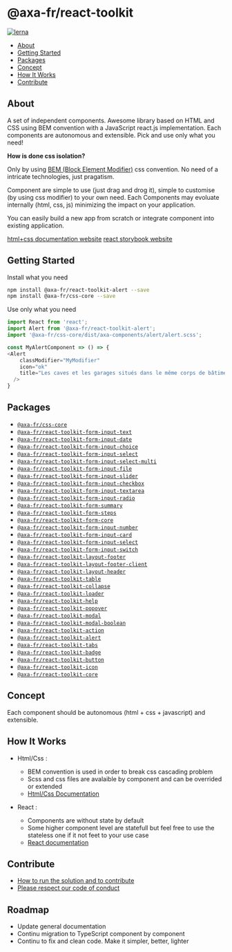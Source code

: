 # @axa-fr/react-toolkit

[![lerna](https://img.shields.io/badge/maintained%20with-lerna-cc00ff.svg)](https://lernajs.io/)

- [About](#about)
- [Getting Started](#getting-started)
- [Packages](#packages)
- [Concept](#concept)
- [How It Works](#how-it-works)
- [Contribute](#ontribute)

## About

A set of independent components.
Awesome library based on HTML and CSS using BEM convention with a JavaScript react.js implementation. Each components are autonomous and extensible. Pick and use only what you need!

**How is done css isolation?**

Only by using [BEM (Block Element Modifier)](http://getbem.com) css convention. No need of a intricate technologies, just pragatism.

Component are simple to use (just drag and drog it), simple to customise (by using css modifier) to your own need. Each Components may evoluate internally (html, css, js) minimizing the impact on your application.

You can easily build a new app from scratch or integrate component into existing application.

[html+css documentation website](https://toolkit-intranet-axa.azurewebsites.net)
[react storybook website](https://toolkit-intranet-react-axa.azurewebsites.net)

## Getting Started

Install what you need

```sh
npm install @axa-fr/react-toolkit-alert --save
npm install @axa-fr/css-core --save
```

Use only what you need

```javascript
import React from 'react';
import Alert from '@axa-fr/react-toolkit-alert';
import '@axa-fr/css-core/dist/axa-components/alert/alert.scss';

const MyAlertComponent => () => {
<Alert
    classModifier="MyModifier"
    icon="ok"
    title="Les caves et les garages situés dans le même corps de bâtiment que le logement assuré sont garantis d′office"
  />
}
```

## Packages

- [`@axa-fr/css-core`](./packages/core/css/readme.md)
- [`@axa-fr/react-toolkit-form-input-text`](./packages/context/readme.md)
- [`@axa-fr/react-toolkit-form-input-date`](./commands/context-fetch/readme.md)
- [`@axa-fr/react-toolkit-form-input-choice`](./packages/redux/readme.md)
- [`@axa-fr/react-toolkit-form-input-select`](./packages/redux-fetch/readme.md)
- [`@axa-fr/react-toolkit-form-input-select-multi`](./packages/redux-fetch/readme.md)
- [`@axa-fr/react-toolkit-form-input-file`](./packages/redux-fetch/readme.md)
- [`@axa-fr/react-toolkit-form-input-slider`](./packages/redux-fetch/readme.md)
- [`@axa-fr/react-toolkit-form-input-checkbox`](./packages/redux-fetch/readme.md)
- [`@axa-fr/react-toolkit-form-input-textarea`](./packages/redux-fetch/readme.md)
- [`@axa-fr/react-toolkit-form-input-radio`](./packages/redux-fetch/readme.md)
- [`@axa-fr/react-toolkit-form-summary`](./packages/redux-fetch/readme.md)
- [`@axa-fr/react-toolkit-form-steps`](./packages/redux-fetch/readme.md)
- [`@axa-fr/react-toolkit-form-core`](./packages/redux-fetch/readme.md)
- [`@axa-fr/react-toolkit-form-input-number`](./packages/redux-fetch/readme.md)
- [`@axa-fr/react-toolkit-form-input-card`](./packages/redux-fetch/readme.md)
- [`@axa-fr/react-toolkit-form-input-select`](./packages/redux-fetch/readme.md)
- [`@axa-fr/react-toolkit-form-input-switch`](./packages/redux-fetch/readme.md)
- [`@axa-fr/react-toolkit-layout-footer`](./packages/redux-fetch/readme.md)
- [`@axa-fr/react-toolkit-layout-footer-client`](./packages/redux-fetch/readme.md)
- [`@axa-fr/react-toolkit-layout-header`](./packages/redux-fetch/readme.md)
- [`@axa-fr/react-toolkit-table`](./packages/redux-fetch/readme.md)
- [`@axa-fr/react-toolkit-collapse`](./packages/redux-fetch/readme.md)
- [`@axa-fr/react-toolkit-loader`](./packages/redux-fetch/readme.md)
- [`@axa-fr/react-toolkit-help`](./packages/redux-fetch/readme.md)
- [`@axa-fr/react-toolkit-popover`](./packages/redux-fetch/readme.md)
- [`@axa-fr/react-toolkit-modal`](./packages/redux-fetch/readme.md)
- [`@axa-fr/react-toolkit-modal-boolean`](./packages/redux-fetch/readme.md)
- [`@axa-fr/react-toolkit-action`](./packages/redux-fetch/readme.md)
- [`@axa-fr/react-toolkit-alert`](./packages/redux-fetch/readme.md)
- [`@axa-fr/react-toolkit-tabs`](./packages/redux-fetch/readme.md)
- [`@axa-fr/react-toolkit-badge`](./packages/redux-fetch/readme.md)
- [`@axa-fr/react-toolkit-button`](./packages/redux-fetch/readme.md)
- [`@axa-fr/react-toolkit-icon`](./packages/redux-fetch/readme.md)
- [`@axa-fr/react-toolkit-core`](./packages/redux-fetch/readme.md)

## Concept

Each component should be autonomous (html + css + javascript) and extensible.

## How It Works

- Html/Css :

  - BEM convention is used in order to break css cascading problem
  - Scss and css files are avalaible by component and can be overrided or extended
  - [Html/Css Documentation](http://toolkit-intranet-axa.azurewebsites.net)

- React :
  - Components are without state by default
  - Some higher component level are statefull but feel free to use the stateless one if it not feet to your use case
  - [React documentation](https://toolkit-intranet-react-axa.azurewebsites.net/)

## Contribute

- [How to run the solution and to contribute](./CONTRIBUTING.md)
- [Please respect our code of conduct](./CODE_OF_CONDUCT)

## Roadmap

- Update general documentation
- Continu migration to TypeScript component by component
- Continu to fix and clean code. Make it simpler, better, lighter